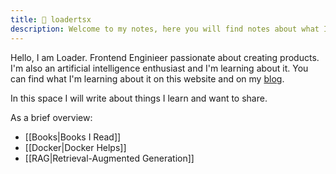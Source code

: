 ```yaml
---
title: 🚀 loadertsx
description: Welcome to my notes, here you will find notes about what I am learning and examples of this.
---
```


Hello, I am Loader. Frontend Enginieer passionate about creating products. I'm also an artificial intelligence enthusiast and I'm learning about it. You can find what I'm learning about it on this website and on my [blog](https://nahuel-dev.pages.dev/blog).

In this space I will write about things I learn and want to share.

As a brief overview:

- [[Books|Books I Read]]
- [[Docker|Docker Helps]]
- [[RAG|Retrieval-Augmented Generation]]

